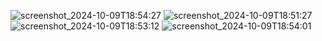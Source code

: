 
![screenshot_2024-10-09T18:54:27](https://github.com/user-attachments/assets/2e204675-f802-4438-af03-8bbd574fcd63)
![screenshot_2024-10-09T18:51:27](https://github.com/user-attachments/assets/9d0a185a-cb65-4768-8b3b-adf1d55c00e5)
![screenshot_2024-10-09T18:53:12](https://github.com/user-attachments/assets/3a50a0aa-644a-4f49-aa04-eb64cd846089)
![screenshot_2024-10-09T18:54:01](https://github.com/user-attachments/assets/f80c9d72-d158-4ffd-94b6-30a7fdc06b96)

